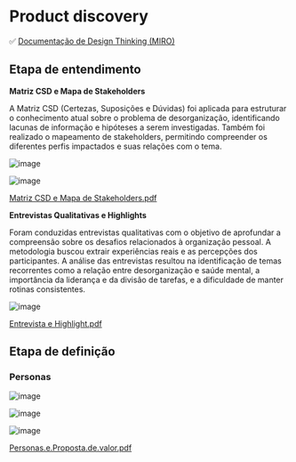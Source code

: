 # Product discovery



✅ [Documentação de Design Thinking (MIRO)](files/processo-dt.pdf)

## Etapa de entendimento

**Matriz CSD e Mapa de Stakeholders**

A Matriz CSD (Certezas, Suposições e Dúvidas) foi aplicada para estruturar o conhecimento atual sobre o problema de desorganização, identificando lacunas de informação e hipóteses a serem investigadas. Também foi realizado o mapeamento de stakeholders, permitindo compreender os diferentes perfis impactados e suas relações com o tema.

![image](https://github.com/user-attachments/assets/5bf6e501-dc48-4544-b950-c87bb6d94bf1)

![image](https://github.com/user-attachments/assets/9cd18131-157d-4571-a451-abec702d19be)

[Matriz CSD e Mapa de Stakeholders.pdf](https://github.com/user-attachments/files/20612013/Matriz.CSD.e.Mapa.de.Stakeholders.pdf)

**Entrevistas Qualitativas e Highlights**

Foram conduzidas entrevistas qualitativas com o objetivo de aprofundar a compreensão sobre os desafios relacionados à organização pessoal. A metodologia buscou extrair experiências reais e as percepções dos participantes. A análise das entrevistas resultou na identificação de temas recorrentes como a relação entre desorganização e saúde mental, a importância da liderança e da divisão de tarefas, e a dificuldade de manter rotinas consistentes.

![image](https://github.com/user-attachments/assets/22b81674-78c1-4576-85f2-1a872225f9b2)

[Entrevista e Highlight.pdf](https://github.com/user-attachments/files/20611960/Entrevista.e.Highlight.pdf)


## Etapa de definição

### Personas

![image](https://github.com/user-attachments/assets/07748abf-fc90-4751-8608-c5ac3fe28eaa)

![image](https://github.com/user-attachments/assets/ccd937ca-68ed-4d6f-85e8-4c132b1f64a5)

![image](https://github.com/user-attachments/assets/78fbb5cb-5ca4-4990-9658-be799b77d2d0)

[Personas.e.Proposta.de.valor.pdf](https://github.com/user-attachments/files/20611874/Personas.e.Proposta.de.valor.pdf)


